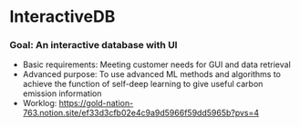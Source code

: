 # InteractiveDB

### Goal: An interactive database with UI

- Basic requirements: Meeting customer needs for GUI and data retrieval
- Advanced purpose: To use advanced ML methods and algorithms to achieve the function of self-deep learning to give useful carbon emission information
- Worklog: https://gold-nation-763.notion.site/ef33d3cfb02e4c9a9d5966f59dd5965b?pvs=4
